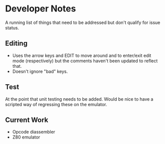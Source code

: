 # Developer Notes 
A running list of things that need to be addressed but don't qualify for issue status.

## Editing
* Uses the arrow keys and EDIT to move around and to enter/exit edit mode (respectively) but the comments haven't been updated to reflect that.
* Doesn't ignore "bad" keys.

## Test
At the point that unit testing needs to be added. Would be nice to have a scripted way of regressing these on the emulator.

## Current Work
* Opcode diassembler
* Z80 emulator
